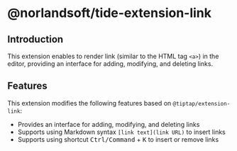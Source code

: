 # @norlandsoft/tide-extension-link

## Introduction

This extension enables to render link (similar to the HTML tag `<a>`) in the editor, providing an interface for adding, modifying, and deleting links.

## Features

This extension modifies the following features based on `@tiptap/extension-link`:

- Provides an interface for adding, modifying, and deleting links
- Supports using Markdown syntax `[link text](link URL)` to insert links
- Supports using shortcut <kbd>Ctrl/Command</kbd> + <kbd>K</kbd> to insert or remove links

